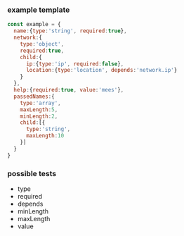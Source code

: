 ### example template
```js
const example = {
  name:{type:'string', required:true},
  network:{
    type:'object',
    required:true,
    child:{
      ip:{type:'ip', required:false},
      location:{type:'location', depends:'network.ip'}
    }
  },
  help:{required:true, value:'mees'},
  passedNames:{
    type:'array',
    maxLength:5,
    minLength:2,
    child:[{
      type:'string',
      maxLength:10
    }]
  }
}
```

### possible tests
- type
- required
- depends
- minLength
- maxLength
- value

